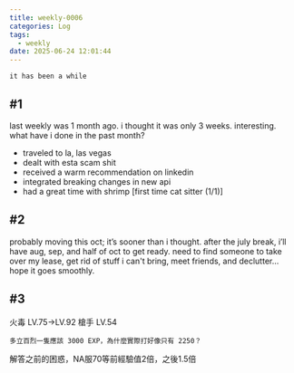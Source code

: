 ```yaml
---
title: weekly-0006
categories: Log
tags:
  - weekly
date: 2025-06-24 12:01:44
---
```

```
it has been a while
```
## #1
last weekly was 1 month ago. i thought it was only 3 weeks. interesting.
what have i done in the past month?
- traveled to la, las vegas
- dealt with esta scam shit
- received a warm recommendation on linkedin
- integrated breaking changes in new api
- had a great time with shrimp [first time cat sitter (1/1)]
## #2
probably moving this oct; it’s sooner than i thought. after the july break, i’ll have aug, sep, and half of oct to get ready. need to find someone to take over my lease, get rid of stuff i can't bring, meet friends, and declutter... hope it goes smoothly.
## #3
火毒 LV.75->LV.92
槍手 LV.54
```
多立百烈一隻應該 3000 EXP，為什麼實際打好像只有 2250？
```
解答之前的困惑，NA服70等前經驗值2倍，之後1.5倍
